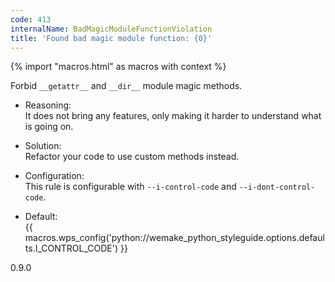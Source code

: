 ```yaml
---
code: 413
internalName: BadMagicModuleFunctionViolation
title: 'Found bad magic module function: {0}'
---
```


{% import "macros.html" as macros with context %}

Forbid `__getattr__` and `__dir__` module magic methods.

  - Reasoning:  
    It does not bring any features, only making it harder to understand
    what is going on.

  - Solution:  
    Refactor your code to use custom methods instead.

  - Configuration:  
    This rule is configurable with `--i-control-code` and
    `--i-dont-control-code`.

  - Default:  
    {{ macros.wps_config('python://wemake_python_styleguide.options.defaults.I_CONTROL_CODE') }}

<div class="versionadded">

0.9.0

</div>